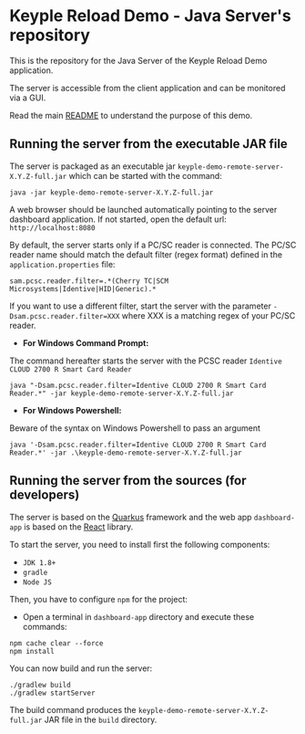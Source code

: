 # Keyple Reload Demo - Java Server's repository

This is the repository for the Java Server of the Keyple Reload Demo application.

The server is accessible from the client application and can be monitored via a GUI.

Read the main [README](https://github.com/calypsonet/keyple-java-demo-remote#readme) to understand the purpose of this
demo.

## Running the server from the executable JAR file

The server is packaged as an executable jar `keyple-demo-remote-server-X.Y.Z-full.jar` which can be started with the
command: 

```
java -jar keyple-demo-remote-server-X.Y.Z-full.jar
```

A web browser should be launched automatically pointing to the server dashboard application.
If not started, open the default url: `http://localhost:8080`

By default, the server starts only if a PC/SC reader is connected.
The PC/SC reader name should match the default filter (regex format) defined in the `application.properties` file:  

```
sam.pcsc.reader.filter=.*(Cherry TC|SCM Microsystems|Identive|HID|Generic).*
```

If you want to use a different filter, start the server with the parameter `-Dsam.pcsc.reader.filter=XXX` where XXX is a
matching regex of your PC/SC reader.

- **For Windows Command Prompt:**

The command hereafter starts the server with the PCSC reader `Identive CLOUD 2700 R Smart Card Reader`

```
java "-Dsam.pcsc.reader.filter=Identive CLOUD 2700 R Smart Card Reader.*" -jar keyple-demo-remote-server-X.Y.Z-full.jar 
```

- **For Windows Powershell:**

Beware of the syntax on Windows Powershell to pass an argument

```
java '-Dsam.pcsc.reader.filter=Identive CLOUD 2700 R Smart Card Reader.*' -jar .\keyple-demo-remote-server-X.Y.Z-full.jar
```

## Running the server from the sources (for developers)

The server is based on the [Quarkus](https://quarkus.io/) framework and the web app `dashboard-app` is based on the
[React](https://fr.reactjs.org/) library.

To start the server, you need to install first the following components: 

- `JDK 1.8+`
- `gradle`
- `Node JS`

Then, you have to configure `npm` for the project:

- Open a terminal in `dashboard-app` directory and execute these commands:

```
npm cache clear --force
npm install
```

You can now build and run the server:

```
./gradlew build
./gradlew startServer
```

The build command produces the `keyple-demo-remote-server-X.Y.Z-full.jar` JAR file in the `build` directory.
